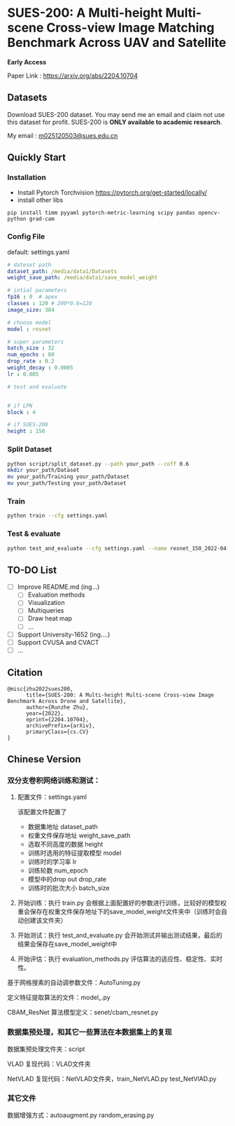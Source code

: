 # SUES-200: A Multi-height Multi-scene Cross-view Image Matching Benchmark Across UAV and Satellite

 **Early Access** 
 
 Paper Link : https://arxiv.org/abs/2204.10704

## Datasets

Download SUES-200 dataset. You may send me an email and claim not use this dataset for profit. SUES-200 is **ONLY  available to academic research**.

My email : m025120503@sues.edu.cn



## Quickly Start

### Installation

- Install Pytorch Torchvision https://pytorch.org/get-started/locally/
- install other libs

```
pip install timm pyyaml pytorch-metric-learning scipy pandas opencv-python grad-cam
```

### Config File

default: settings.yaml

```yaml
# dateset path
dataset_path: /media/data1/Datasets
weight_save_path: /media/data1/save_model_weight

# intial parameters
fp16 : 0  # apex
classes : 120 # 200*0.6=120
image_size: 384

# choose model
model : resnet

# super parameters
batch_size : 32
num_epochs : 80
drop_rate : 0.2
weight_decay : 0.0005
lr : 0.005

# test and evaluate


# if LPN
block : 4

# if SUES-200
height : 150

```

### Split Dataset

```bash
python script/split_dataset.py --path your_path --coff 0.6
mkdir your_path/Dataset
mv your_path/Training your_path/Dataset
mv your_path/Testing your_path/Dataset
```



### Train

```bash
python train --cfg settings.yaml
```



### Test & evaluate

```bash
python test_and_evaluate --cfg settings.yaml --name resnet_150_2022-04-25-10:26:34 --seq -3
```



## TO-DO List

- [ ] Improve README.md (ing...)
  - [ ] Evaluation methods
  - [ ] Visualization
  - [ ] Multiqueries
  - [ ] Draw heat map
  - [ ] ...

- [ ] Support University-1652 (ing....)
- [ ] Support CVUSA and CVACT
- [ ] ...

##  

## Citation

```
@misc{zhu2022sues200,
      title={SUES-200: A Multi-height Multi-scene Cross-view Image Benchmark Across Drone and Satellite}, 
      author={Runzhe Zhu},
      year={2022},
      eprint={2204.10704},
      archivePrefix={arXiv},
      primaryClass={cs.CV}
}
```





## Chinese Version

### 双分支卷积网络训练和测试：

1. 配置文件：settings.yaml

   该配置文件配置了 

   - 数据集地址 dataset_path
   - 权重文件保存地址 weight_save_path
   - 选取不同高度的数据 height
   - 训练时选用的特征提取模型 model
   - 训练时的学习率 lr
   - 训练轮数 num_epoch
   - 模型中的drop out  drop_rate
   - 训练时的批次大小 batch_size

2. 开始训练：执行 train.py 会根据上面配置好的参数进行训练，比较好的模型权重会保存在权重文件保存地址下的save_model_weight文件夹中（训练时会自动创建该文件夹）

3. 开始测试：执行 test_and_evaluate.py 会开始测试并输出测试结果，最后的结果会保存在save_model_weight中

4. 开始评估：执行 evaluation_methods.py 评估算法的适应性、稳定性、实时性。

基于网格搜素的自动调参数文件：AutoTuning.py

定义特征提取算法的文件：model_.py

CBAM_ResNet 算法模型定义：senet/cbam_resnet.py

### 数据集预处理，和其它一些算法在本数据集上的复现

数据集预处理文件夹：script

VLAD 复现代码：VLAD文件夹

NetVLAD 复现代码：NetVLAD文件夹，train_NetVLAD.py test_NetVlAD.py

### 其它文件

数据增强方式：autoaugment.py random_erasing.py
